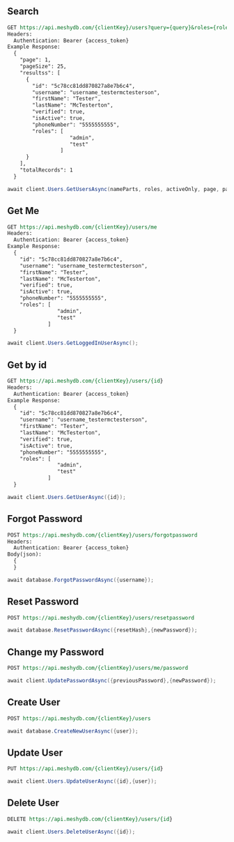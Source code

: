 ## Search
``` REST fct_label="REST"
GET https://api.meshydb.com/{clientKey}/users?query={query}&roles={roles}&activeOnly={activeOnly}&page={page}&pageSize={pageSize}
Headers:
  Authentication: Bearer {access_token}
Example Response:
  {
    "page": 1,
    "pageSize": 25,
    "resultss": [
      {
        "id": "5c78cc81dd870827a8e7b6c4",
        "username": "username_testermctesterson",
        "firstName": "Tester",
        "lastName": "McTesterton",
        "verified": true,
        "isActive": true,
        "phoneNumber": "5555555555",
        "roles": [
                    "admin",
                    "test"
                 ]
      }
    ],
    "totalRecords": 1
  }
```

``` c#
await client.Users.GetUsersAsync(nameParts, roles, activeOnly, page, pageSize);
```

## Get Me
``` REST fct_label="REST"
GET https://api.meshydb.com/{clientKey}/users/me
Headers:
  Authentication: Bearer {access_token}
Example Response:
  {
    "id": "5c78cc81dd870827a8e7b6c4",
    "username": "username_testermctesterson",
    "firstName": "Tester",
    "lastName": "McTesterton",
    "verified": true,
    "isActive": true,
    "phoneNumber": "5555555555",
    "roles": [
                "admin",
                "test"
             ]
  }
```

``` c#
await client.Users.GetLoggedInUserAsync();
```

## Get by id
``` REST fct_label="REST"
GET https://api.meshydb.com/{clientKey}/users/{id}
Headers:
  Authentication: Bearer {access_token}
Example Response:
  {
    "id": "5c78cc81dd870827a8e7b6c4",
    "username": "username_testermctesterson",
    "firstName": "Tester",
    "lastName": "McTesterton",
    "verified": true,
    "isActive": true,
    "phoneNumber": "5555555555",
    "roles": [
                "admin",
                "test"
             ]
  }
```

``` c#
await client.Users.GetUserAsync({id});
```

## Forgot Password
``` REST fct_label="REST"
POST https://api.meshydb.com/{clientKey}/users/forgotpassword
Headers:
  Authentication: Bearer {access_token}
Body(json):
  {
  }
```

``` c#
await database.ForgotPasswordAsync({username});
```

## Reset Password
``` REST fct_label="REST"
POST https://api.meshydb.com/{clientKey}/users/resetpassword
```

``` c#
await database.ResetPasswordAsync({resetHash},{newPassword});
```

## Change my Password
``` REST fct_label="REST"
POST https://api.meshydb.com/{clientKey}/users/me/password
```

``` c#
await client.UpdatePasswordAsync({previousPassword},{newPassword});
```

## Create User
``` REST fct_label="REST"
POST https://api.meshydb.com/{clientKey}/users
```

``` c#
await database.CreateNewUserAsync({user});
```

## Update User
``` REST fct_label="REST"
PUT https://api.meshydb.com/{clientKey}/users/{id}
```

``` c#
await client.Users.UpdateUserAsync({id},{user});
```

## Delete User
``` REST fct_label="REST"
DELETE https://api.meshydb.com/{clientKey}/users/{id}
```

``` c#
await client.Users.DeleteUserAsync({id});
```
